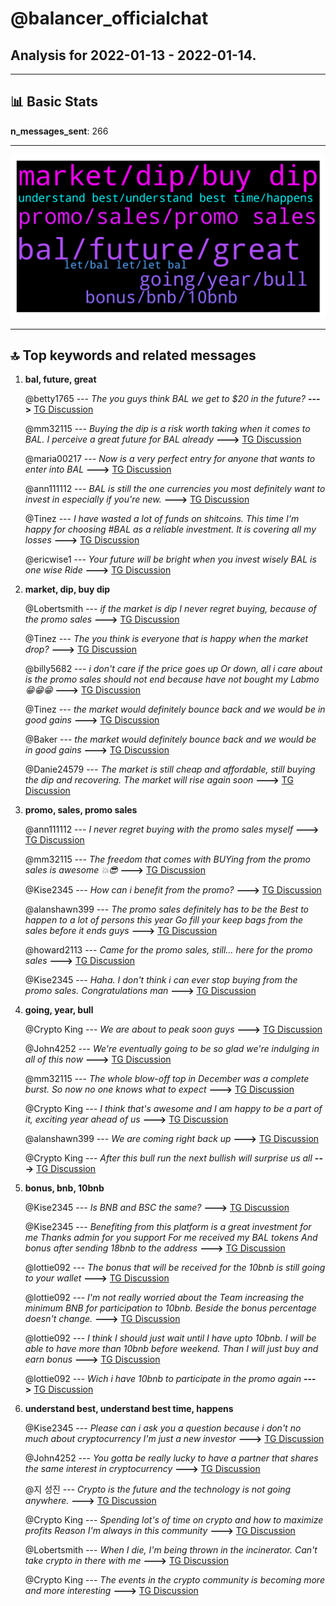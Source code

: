 # **@balancer_officialchat**
 ## Analysis for **2022-01-13** - **2022-01-14**.

---

## 📊 **Basic Stats**

**n_messages_sent**: 266

---
![wordcloud](balancer_officialchat_1Days_wordcloud.png)

---


## 🔝 **Top keywords and related messages**

1. **bal, future, great**

    @betty1765 --- *The you guys think BAL we get to $20 in the future?* **--->** [TG Discussion](https://t.me/balancer_officialchat/19961)

    @mm32115 --- *Buying the dip is a risk worth taking when it comes to BAL. I perceive a great future for BAL already* **--->** [TG Discussion](https://t.me/balancer_officialchat/19842)

    @maria00217 --- *Now is a very perfect entry for anyone that wants to enter into BAL* **--->** [TG Discussion](https://t.me/balancer_officialchat/19970)

    @ann111112 --- *BAL is still the one currencies you most definitely want to invest in especially if you're new.* **--->** [TG Discussion](https://t.me/balancer_officialchat/19769)

    @Tinez --- *I have wasted a lot of funds on shitcoins. This time I'm happy for choosing #BAL as a reliable investment. It is covering all my losses* **--->** [TG Discussion](https://t.me/balancer_officialchat/19744)

    @ericwise1 --- *Your future will be bright when you invest wisely BAL is one wise Ride* **--->** [TG Discussion](https://t.me/balancer_officialchat/19989)

2. **market, dip, buy dip**

    @Lobertsmith --- *if the market is dip I never regret buying, because of  the promo sales* **--->** [TG Discussion](https://t.me/balancer_officialchat/19952)

    @Tinez --- *The you think is everyone that is happy when the market drop?* **--->** [TG Discussion](https://t.me/balancer_officialchat/19824)

    @billy5682 --- *i don't care if the price goes up Or down, all i care about is the promo sales should not end because have not bought my Labmo 😁😁😁* **--->** [TG Discussion](https://t.me/balancer_officialchat/19965)

    @Tinez --- *the market would definitely bounce back and we would be in good gains* **--->** [TG Discussion](https://t.me/balancer_officialchat/20047)

    @Baker --- *the market would definitely bounce back and we would be in good gains* **--->** [TG Discussion](https://t.me/balancer_officialchat/20037)

    @Danie24579 --- *The market is still cheap and affordable, still buying the dip and recovering. The market will rise again soon* **--->** [TG Discussion](https://t.me/balancer_officialchat/19758)

3. **promo, sales, promo sales**

    @ann111112 --- *I never regret buying with the promo sales myself* **--->** [TG Discussion](https://t.me/balancer_officialchat/19885)

    @mm32115 --- *The freedom that comes with BUYing from the promo sales is awesome 💥😎* **--->** [TG Discussion](https://t.me/balancer_officialchat/19833)

    @Kise2345 --- *How can i benefit from the promo?* **--->** [TG Discussion](https://t.me/balancer_officialchat/19805)

    @alanshawn399 --- *The promo sales definitely has to be the Best to happen to a lot of persons this year Go fill your keep bags from the sales before it ends guys* **--->** [TG Discussion](https://t.me/balancer_officialchat/20028)

    @howard2113 --- *Came for the promo sales, still… here for the promo sales* **--->** [TG Discussion](https://t.me/balancer_officialchat/19940)

    @Kise2345 --- *Haha. I don't think i can ever stop buying from the promo sales. Congratulations man* **--->** [TG Discussion](https://t.me/balancer_officialchat/19950)

4. **going, year, bull**

    @Crypto King --- *We are about to peak soon guys* **--->** [TG Discussion](https://t.me/balancer_officialchat/20015)

    @John4252 --- *We're eventually going to be so glad we're indulging in all of this now* **--->** [TG Discussion](https://t.me/balancer_officialchat/19740)

    @mm32115 --- *The whole blow-off top in December was a complete burst. So now no one knows what to expect* **--->** [TG Discussion](https://t.me/balancer_officialchat/19755)

    @Crypto King --- *I think that's awesome and I am happy to be a part of it, exciting year ahead of us* **--->** [TG Discussion](https://t.me/balancer_officialchat/19759)

    @alanshawn399 --- *We are coming right back up* **--->** [TG Discussion](https://t.me/balancer_officialchat/19858)

    @Crypto King --- *After this bull run the next bullish will surprise us all* **--->** [TG Discussion](https://t.me/balancer_officialchat/19741)

5. **bonus, bnb, 10bnb**

    @Kise2345 --- *Is BNB and BSC the same?* **--->** [TG Discussion](https://t.me/balancer_officialchat/19817)

    @Kise2345 --- *Benefiting from this platform is a great investment for me Thanks admin for you support For me received my BAL tokens And bonus after sending 18bnb to the address* **--->** [TG Discussion](https://t.me/balancer_officialchat/19829)

    @lottie092 --- *The bonus that will be received for the 10bnb is still going to your wallet* **--->** [TG Discussion](https://t.me/balancer_officialchat/19776)

    @lottie092 --- *I'm not really worried about the Team increasing the minimum BNB for participation to 10bnb. Beside the bonus percentage doesn't  change.* **--->** [TG Discussion](https://t.me/balancer_officialchat/19775)

    @lottie092 --- *I think I should just wait until I have upto 10bnb.  I will be able to have more than 10bnb before weekend.  Than I will just buy and  earn bonus* **--->** [TG Discussion](https://t.me/balancer_officialchat/19719)

    @lottie092 --- *Wich i have 10bnb to participate in the promo again* **--->** [TG Discussion](https://t.me/balancer_officialchat/19716)

6. **understand best, understand best time, happens**

    @Kise2345 --- *Please can i ask you a question because i don't no much about cryptocurrency  I'm just a new investor* **--->** [TG Discussion](https://t.me/balancer_officialchat/19796)

    @John4252 --- *You gotta be really lucky to have a partner that shares the same interest in cryptocurrency* **--->** [TG Discussion](https://t.me/balancer_officialchat/19935)

    @지 성진 --- *Crypto is the future and the technology is not going anywhere.* **--->** [TG Discussion](https://t.me/balancer_officialchat/19839)

    @Crypto King --- *Spending lot's of time on crypto and how to maximize profits Reason I'm always in this community* **--->** [TG Discussion](https://t.me/balancer_officialchat/19837)

    @Lobertsmith --- *When I die, I'm being thrown in the incinerator. Can't take crypto in there with me* **--->** [TG Discussion](https://t.me/balancer_officialchat/19730)

    @Crypto King --- *The events in the crypto community is becoming more and more interesting* **--->** [TG Discussion](https://t.me/balancer_officialchat/19723)

